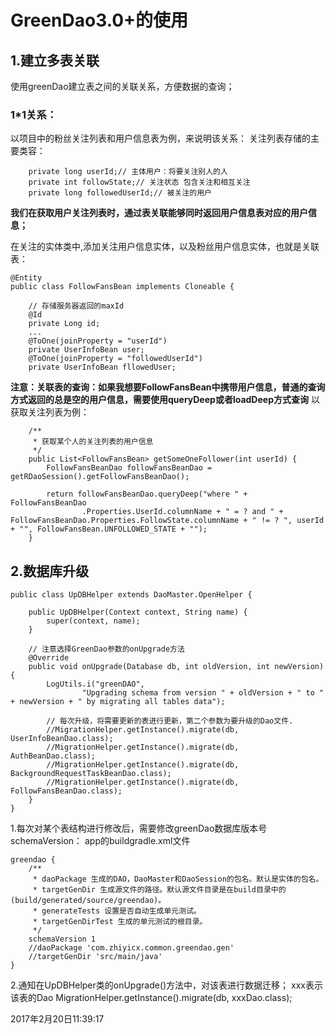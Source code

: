 # GreenDao3.0+的使用

## 1.建立多表关联
使用greenDao建立表之间的关联关系，方便数据的查询；
###  1*1关系：
以项目中的粉丝关注列表和用户信息表为例，来说明该关系：
关注列表存储的主要类容：
```
    private long userId;// 主体用户：将要关注别人的人
    private int followState;// 关注状态 包含关注和相互关注
    private long followedUserId;// 被关注的用户
```
**我们在获取用户关注列表时，通过表关联能够同时返回用户信息表对应的用户信息；**

在关注的实体类中,添加关注用户信息实体，以及粉丝用户信息实体，也就是关联表：
```
@Entity
public class FollowFansBean implements Cloneable {

    // 存储服务器返回的maxId
    @Id
    private Long id;
    ...
    @ToOne(joinProperty = "userId")
    private UserInfoBean user;
    @ToOne(joinProperty = "followedUserId")
    private UserInfoBean fllowedUser;
```


**注意：关联表的查询：如果我想要FollowFansBean中携带用户信息，普通的查询方式返回的总是空的用户信息，需要使用queryDeep或者loadDeep方式查询**
以获取关注列表为例：
```
    /**
     * 获取某个人的关注列表的用户信息
     */
    public List<FollowFansBean> getSomeOneFollower(int userId) {
        FollowFansBeanDao followFansBeanDao = getRDaoSession().getFollowFansBeanDao();

        return followFansBeanDao.queryDeep("where " + FollowFansBeanDao
                .Properties.UserId.columnName + " = ? and " + FollowFansBeanDao.Properties.FollowState.columnName + " != ? ", userId + "", FollowFansBean.UNFOLLOWED_STATE + "");
    }
```

## 2.数据库升级

```
public class UpDBHelper extends DaoMaster.OpenHelper {

    public UpDBHelper(Context context, String name) {
        super(context, name);
    }

    // 注意选择GreenDao参数的onUpgrade方法
    @Override
    public void onUpgrade(Database db, int oldVersion, int newVersion) {
        LogUtils.i("greenDAO",
                "Upgrading schema from version " + oldVersion + " to " + newVersion + " by migrating all tables data");

        // 每次升级，将需要更新的表进行更新，第二个参数为要升级的Dao文件.
        //MigrationHelper.getInstance().migrate(db, UserInfoBeanDao.class);
        //MigrationHelper.getInstance().migrate(db, AuthBeanDao.class);
        //MigrationHelper.getInstance().migrate(db, BackgroundRequestTaskBeanDao.class);
        //MigrationHelper.getInstance().migrate(db, FollowFansBeanDao.class);
    }
}
```

1.每次对某个表结构进行修改后，需要修改greenDao数据库版本号schemaVersion：
    app的buildgradle.xml文件
   ```
   greendao {
       /**
        * daoPackage 生成的DAO，DaoMaster和DaoSession的包名。默认是实体的包名。
        * targetGenDir 生成源文件的路径。默认源文件目录是在build目录中的(build/generated/source/greendao)。
        * generateTests 设置是否自动生成单元测试。
        * targetGenDirTest 生成的单元测试的根目录。
        */
       schemaVersion 1
       //daoPackage 'com.zhiyicx.common.greendao.gen'
       //targetGenDir 'src/main/java'
   }
   ```
2.通知在UpDBHelper类的onUpgrade()方法中，对该表进行数据迁移；
    xxx表示该表的Dao
      MigrationHelper.getInstance().migrate(db, xxxDao.class);

2017年2月20日11:39:17